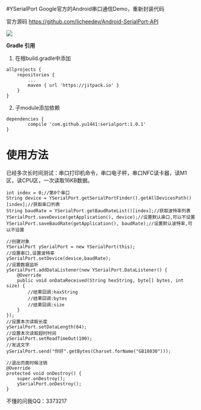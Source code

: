 #YSerialPort
Google官方的Android串口通信Demo，重新封装代码

官方源码 https://github.com/licheedev/Android-SerialPort-API

[![](https://jitpack.io/v/yu1441/YSerialPort.svg)](https://jitpack.io/#yu1441/YSerialPort)

**Gradle 引用**
1. 在根build.gradle中添加
```
allprojects {
    repositories {
        ...
        maven { url 'https://jitpack.io' }
    }
}
```

2. 子module添加依赖

```
dependencies {
        compile 'com.github.yu1441:serialport:1.0.1'
}
```

# 使用方法
已经多次长时间测试：串口打印机命令，串口电子秤，串口NFC读卡器，读M1区，读CPU区，一次读取16KB数据。

```
int index = 0;//第0个串口
String device = YSerialPort.getSerialPortFinder().getAllDevicesPath()[index];//获取串口列表
String baudRate = YSerialPort.getBaudRateList()[index];//获取波特率列表
YSerialPort.saveDevice(getApplication(), device);//设置默认串口,可以不设置
YSerialPort.saveBaudRate(getApplication(), baudRate);//设置默认波特率,可以不设置

//创建对象
YSerialPort ySerialPort = new YSerialPort(this);
//设置串口,设置波特率
ySerialPort.setDevice(device,baudRate);
//设置数据监听
ySerialPort.addDataListener(new YSerialPort.DataListener() {
    @Override
    public void onDataReceived(String hexString, byte[] bytes, int size) {
        //结果回调:haxString
        //结果回调:bytes
        //结果回调:size
    }
});
//设置本次读取长度
ySerialPort.setDataLength(64);
//设置本次读取超时时间
ySerialPort.setReadTimeOut(100);
//发送文字
ySerialPort.send("你好".getBytes(Charset.forName("GB18030")));

//退出页面时候注销
@Override
protected void onDestroy() {
    super.onDestroy();
    ySerialPort.onDestroy();
}

```

不懂的问我QQ：3373217